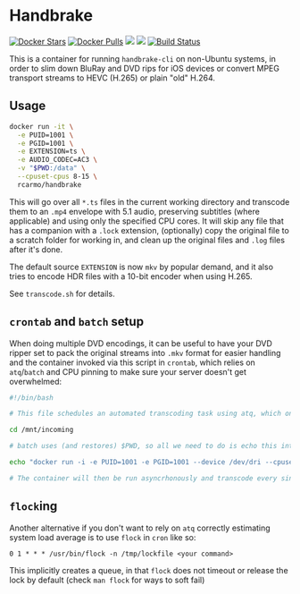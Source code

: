 # Handbrake

[![Docker Stars](https://img.shields.io/docker/stars/rcarmo/handbrake.svg)](https://hub.docker.com/r/rcarmo/handbrake)
[![Docker Pulls](https://img.shields.io/docker/pulls/rcarmo/handbrake.svg)](https://hub.docker.com/r/rcarmo/handbrake)
[![](https://images.microbadger.com/badges/image/rcarmo/handbrake.svg)](https://microbadger.com/images/rcarmo/handbrake "Get your own image badge on microbadger.com")
[![](https://images.microbadger.com/badges/version/rcarmo/handbrake.svg)](https://microbadger.com/images/rcarmo/handbrake "Get your own version badge on microbadger.com")
[![Build Status](https://travis-ci.org/rcarmo/docker-handbrake.svg?branch=master)](https://travis-ci.org/rcarmo/docker-handbrake)

This is a container for running `handbrake-cli` on non-Ubuntu systems, in order to slim down BluRay and DVD rips for iOS devices or convert MPEG transport streams to HEVC (H.265) or plain "old" H.264.

## Usage

```bash
docker run -it \
  -e PUID=1001 \
  -e PGID=1001 \
  -e EXTENSION=ts \
  -e AUDIO_CODEC=AC3 \
  -v "$PWD:/data" \
  --cpuset-cpus 8-15 \
  rcarmo/handbrake
```

This will go over all `*.ts` files in the current working directory and transcode them to an `.mp4` envelope with 5.1 audio, preserving subtitles (where applicable) and using only the specified CPU cores. It will skip any file that has a companion with a `.lock` extension, (optionally) copy the original file to a scratch folder for working in, and clean up the original files and `.log` files after it's done.

The default source `EXTENSION` is now `mkv` by popular demand, and it also tries to encode HDR files with a 10-bit encoder when using H.265.

See `transcode.sh` for details.

## `crontab` and `batch` setup

When doing multiple DVD encodings, it can be useful to have your DVD ripper set to pack the original streams into `.mkv` format for easier handling and the container invoked via this script in `crontab`, which relies on `atq`/`batch` and CPU pinning to make sure your server doesn't get overwhelmed:

```bash
#!/bin/bash

# This file schedules an automated transcoding task using atq, which only executes when loadaverage is low

cd /mnt/incoming

# batch uses (and restores) $PWD, so all we need to do is echo this into it

echo "docker run -i -e PUID=1001 -e PGID=1001 --device /dev/dri --cpuset-cpus 8-15 -e AUDIO_CODEC=EAC3 -v "$PWD:/data" rcarmo/handbrake" | batch

# The container will then be run asyncrhonously and transcode every single *.mkv file in that folder into HEVC MP4
```

## `flock`ing

Another alternative if you don't want to rely on `atq` correctly estimating system load average is to use `flock` in `cron` like so:

    0 1 * * * /usr/bin/flock -n /tmp/lockfile <your command>
  
This implicitly creates a queue, in that `flock` does not timeout or release the lock by default (check `man flock` for ways to soft fail)
